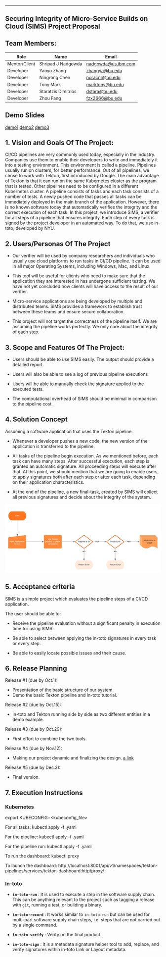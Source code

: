 ** **

## Securing Integrity of Micro-Service Builds on Cloud (SIMS) Project Proposal

## Team Members:
Role | Name | Email
-----|------|------
Mentor/Client | Shripad J Nadgowda | nadgowda@us.ibm.com
Developer | Yanyu Zhang | zhangya@bu.edu
Developer | Ningrong Chen | noracnr@bu.edu
Developer | Tony Mark | marktony@bu.edu
Developer | Staratzis Dimitrios | dstara@bu.edu
Developer | Zhou Fang | fzx2666@bu.edu

## Demo Slides
 [demo1](https://docs.google.com/presentation/d/1_4JSYiK76KQaBABYYhgkLxFE3iWBXTWAEjPP7PzPB9g/edit?usp=sharing)
 [demo2](https://docs.google.com/presentation/d/1_4JSYiK76KQaBABYYhgkLxFE3iWBXTWAEjPP7PzPB9g/edit?usp=sharing)
 [demo3](https://docs.google.com/presentation/d/1_4JSYiK76KQaBABYYhgkLxFE3iWBXTWAEjPP7PzPB9g/edit?usp=sharing)
 

## 1. Vision and Goals Of The Project:


CI/CD pipelines are very commonly used today, especially in the industry.
Companies use them to enable their developers to write and immediately it into a testing environment. 
This environment is called a pipeline. 
Pipelines usually run on clusters, for better performance. 
Out of all pipelines, we chose to work with Tekton, first introduced by Google.
The main advantage of Tekton is that it can run on the same Kubernetes cluster as the program that is tested. 
Other pipelines need to be configured in a different Kubernetes cluster. 
A pipeline consists of tasks and each task consists of a number of tests.
A newly pushed code that passes all tasks can be immediately deployed in the main branch of the application.
However, there is no known software today that automatically verifies the integrity and the correct execution of each task.
In this project, we introduce SIMS, a verifier for all steps of a pipeline that ensures integrity. 
Each step of every task is signed by the project developer in an automated way. To do that, we use in-toto, developed by NYU.


## 2. Users/Personas Of The Project

* Our verifier will be used by company researchers and individuals who usually use cloud platforms to run tasks in CI/CD pipeline. It can be used in all major Operating Systems, including Windows, Mac, and Linux.

* This tool will be useful for clients who need to make sure that the application they are interested in has undergone sufficient testing.
We have not yet concluded how clients will have access to the result of our verifier.  

* Micro-service applications are being developed by multiple and distributed teams. SIMS provides a framework to establish trust between these teams and ensure secure collaboration.

* This project will not target the correctness of the pipeline itself. We are assuming the pipeline works perfectly. We only care about the integrity of each step.


## 3. Scope and Features Of The Project:

* Users should be able to use SIMS easily. The output should provide a detailed report. 
 
* Users will also be able to see a log of previous pipeline executions

* Users will be able to manually check the signature applied to the executed tests.

* The computational overhead of SIMS should be minimal in comparison to the pipeline cost.

## 4. Solution Concept

Assuming a software application that uses the Tekton pipeline:

* Whenever a developer pushes a new code, the new version of the application is transferred to the pipeline. 

* All tasks of the pipeline begin execution. As we mentioned before, each task can have many steps. After successful execution, each step is granted an automatic signature. All proceeding steps will execute after that. At this point, we should mention that we are going to enable users, to apply signatures both after each step or after each task, depending on their application characteristics.

* At the end of the pipeline, a new final-task, created by SIMS will collect all previous signatures and decide about the integrity of the system.

![alt text](https://github.com/BU-CLOUD-F20/Securing_MS_Integrity/blob/master/Images/Flowchart.jpeg)

## 5. Acceptance criteria

SIMS is a simple project which evaluates the pipeline steps of a CI/CD application.

The user should be able to:

* Receive the pipeline evaluation without a significant penalty in execution time for using SIMS.

* Be able to select between applying the in-toto signatures in every task or every step.

* Be able to easily locate possible issues and their cause.

## 6. Release Planning

Release #1 (due by Oct.1):

- Presentation of the basic structure of our system.
- Demo the basic Tekton pipeline and In-toto tutorial.

Release #2 (due by Oct.15): 

- In-toto and Tekton running side by side as two different entities in a demo example.

Release #3 (due by Oct.29):

- First effort to combine the two tools.

Release #4 (due by Nov.12):  

- Making our project dynamic and finalizing the design.
  [a link](https://docs.google.com/presentation/d/1XITpx6Z8MM1a6SjzsVAiXFB_mVtW7o8iMjSJ3zij4LI/edit?usp=sharing)

Release #5 (due by Dec.3):

- Final version.

## 7. Execution Instructions

### Kubernetes
export KUBECONFIG=<kubeconfig_file>

For all tasks:
kubectl apply -f <task-file>.yaml

For the pipeline:
kubectl apply -f <pipeline-file>.yaml

For the pipeline run:
kubectl apply -f <pipeline-run-file>.yaml

To run the dashboard:
kubectl proxy

To launch the dashboard:
http://localhost:8001/api/v1/namespaces/tekton-pipelines/services/tekton-dashboard:http/proxy/

### In-toto

- **```in-toto-run```** : It is used to execute a step in the software supply chain. This can be anything relevant to the project such as tagging a release with ```git```, running a test, or building a binary. 

- **```in-toto-record```** : It works similar to ```in-toto-run``` but can be used for multi-part software supply chain steps, i.e. steps that are not carried out by a single command. 

- **```in-toto-verify```** : Verify on the final product.

- **```in-toto-sign```** : It is a metadata signature helper tool to add, replace, and verify signatures within in-toto Link or Layout metadata.

